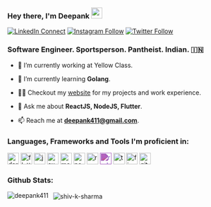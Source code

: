 ### Hey there, I'm Deepank <img src="https://media.giphy.com/media/hvRJCLFzcasrR4ia7z/giphy.gif" width="25px">

[![LinkedIn Connect][linkedinbadge]][linkedin]
[![Instagram Follow][instabadge]][instagram]
[![Twitter Follow][twitterbadge]][twitterfollow]

### Software Engineer. Sportsperson. Pantheist. Indian. 🇮🇳

- 🔭 I’m currently working at Yellow Class.

- 🌱 I’m currently learning **Golang**.

- 👨‍💻 Checkout my [website][website] for my projects and work experience.

- 💬 Ask me about **ReactJS, NodeJS, Flutter**.

- 📫 Reach me at **[deepank411@gmail.com][email]**.

### Languages, Frameworks and Tools I'm proficient in:

<p align="left">
<img src="https://www.vectorlogo.zone/logos/dartlang/dartlang-icon.svg" alt="dart" width="26" height="26"/>
<img src="https://www.vectorlogo.zone/logos/flutterio/flutterio-icon.svg" alt="flutter" width="26" height="26"/>
<img src="https://www.vectorlogo.zone/logos/javascript/javascript-icon.svg" alt="javascript" width="26" height="26"/>
<img src="https://www.vectorlogo.zone/logos/expressjs/expressjs-icon.svg" alt="express" width="26" height="26"/>
<img src="https://www.vectorlogo.zone/logos/mongodb/mongodb-icon.svg" alt="mongodb" width="26" height="26"/>
<img src="https://www.vectorlogo.zone/logos/nodejs/nodejs-icon.svg" alt="nodejs" width="26" height="26"/>
<img src="https://www.vectorlogo.zone/logos/reactjs/reactjs-icon.svg" alt="react" width="26" height="26"/>
<img src="https://unpkg.com/simple-icons@v4/icons/redux.svg" style="filter: invert(39%) sepia(35%) saturate(2239%) hue-rotate(235deg) brightness(77%) contrast(89%);" alt="redux" width="26" height="26"/>
<img src="https://www.vectorlogo.zone/logos/typescriptlang/typescriptlang-icon.svg" alt="typescript" width="26" height="26"/>
<img src="https://www.vectorlogo.zone/logos/firebase/firebase-icon.svg" alt="firebase" width="26" height="26"/>
<img src="https://www.vectorlogo.zone/logos/git-scm/git-scm-icon.svg" alt="git" width="26" height="26"/>
</p>

### Github Stats:

<p>
<img align="left" src="https://github-readme-stats.vercel.app/api/?username=deepank411&count_private=true&theme=tokyonight&showicons=true" alt="deepank411" />
</p>

<p>&nbsp;
<img align="center" src="https://github-readme-stats.vercel.app/api/top-langs/?username=deepank411&langs_count=5&theme=tokyonight" alt="shiv-k-sharma" />
</p>

[email]: mailto://deepank411@gmail.com
[website]: https://deepank411.github.io
[twitterfollow]: https://twitter.com/intent/follow?screen_name=deepank411
[linkedin]: https://www.linkedin.com/in/deepank411/
[instagram]: http://instagram.com/travelloper
[twitterbadge]: https://img.shields.io/badge/twitter-%231DA1F2.svg?&style=for-the-badge&logo=twitter&logoColor=white
[linkedinbadge]: https://img.shields.io/badge/linkedin-%230077B5.svg?&style=for-the-badge&logo=linkedin&logoColor=white
[instabadge]: https://img.shields.io/badge/instagram-%23E4405F.svg?&style=for-the-badge&logo=instagram&logoColor=white
